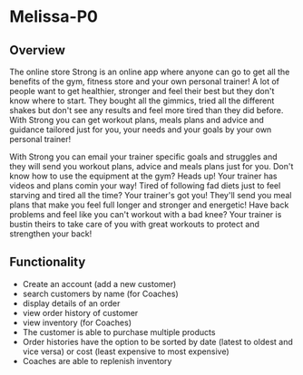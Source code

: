 # Melissa-P0

## Overview

The online store Strong is an online app where anyone can go to get all the benefits of the gym, fitness store and your own personal trainer!  A lot of people want to get healthier, stronger and feel their best but they don't know where to start.  They bought all the gimmics, tried all the different shakes but don't see any results and feel more tired than they did before.  With Strong you can get workout plans, meals plans and advice and guidance tailored just for you, your needs and your goals by your own personal trainer!  

With Strong you can email your trainer specific goals and struggles and they will send you workout plans, advice and meals plans just for you.  Don't know how to use the equipment at the gym? Heads up! Your trainer has videos and plans comin your way!  Tired of following fad diets just to feel starving and tired all the time?  Your trainer's got you!  They'll send you meal plans that make you feel full longer and stronger and energetic!  Have back problems and feel like you can't workout with a bad knee? Your trainer is bustin theirs to take care of you with great workouts to protect and strengthen your back!

## Functionality

- Create an account (add a new customer)
- search customers by name (for Coaches)
- display details of an order
- view order history of customer
- view inventory (for Coaches)
- The customer is able to purchase multiple products
- Order histories have the option to be sorted by date (latest to oldest and vice versa) or cost (least expensive
  to most expensive)
- Coaches are able to replenish inventory
